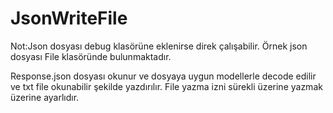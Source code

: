 # JsonWriteFile

Not:Json dosyası debug klasörüne eklenirse direk çalışabilir. Örnek json dosyası File klasöründe bulunmaktadır.

Response.json dosyası okunur ve dosyaya uygun modellerle decode edilir ve txt file okunabilir şekilde yazdırılır. File yazma izni sürekli üzerine yazmak üzerine ayarlıdır.
